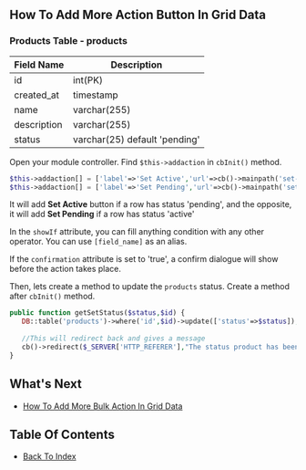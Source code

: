 ## How To Add More Action Button In Grid Data

### Products Table - products
| Field Name | Description | 
| ---------- | ----------- |
| id | int(PK) |
| created_at | timestamp |
| name | varchar(255) |
| description | varchar(255) |
| status | varchar(25) default 'pending' |

Open your module controller. Find `$this->addaction` in `cbInit()` method.

```php
$this->addaction[] = ['label'=>'Set Active','url'=>cb()->mainpath('set-status/active/[id]'),'icon'=>'fa fa-check','color'=>'success','showIf'=>"[status] == 'pending'"];
$this->addaction[] = ['label'=>'Set Pending','url'=>cb()->mainpath('set-status/pending/[id]'),'icon'=>'fa fa-ban','color'=>'warning','showIf'=>"[status] == 'active'", 'confirmation' => true];
```
It will add **Set Active** button if a row has status 'pending', and the opposite, it will add **Set Pending** if a row has status 'active'

In the `showIf` attribute, you can fill anything condition with any other operator. You can use `[field_name]` as an alias.

If the `confirmation` attribute is set to 'true', a confirm dialogue will show before the action takes place.

Then, lets create a method to update the `products` status. Create a method after `cbInit()` method.
```php
public function getSetStatus($status,$id) {
   DB::table('products')->where('id',$id)->update(['status'=>$status]);
   
   //This will redirect back and gives a message
   cb()->redirect($_SERVER['HTTP_REFERER'],"The status product has been updated !","info");
}
```

## What's Next
- [How To Add More Bulk Action In Grid Data](./how-add-bulk-button.md)

## Table Of Contents
- [Back To Index](./index.md)